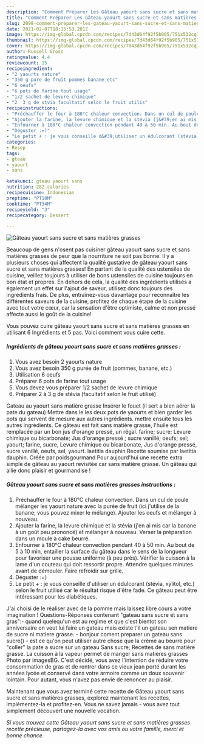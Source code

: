 ```yaml
---
description: "Comment Préparer Les Gâteau yaourt sans sucre et sans matières grasses"
title: "Comment Préparer Les Gâteau yaourt sans sucre et sans matières grasses"
slug: 2098-comment-preparer-les-gateau-yaourt-sans-sucre-et-sans-matieres-grasses
date: 2021-02-07T18:15:53.201Z
image: https://img-global.cpcdn.com/recipes/7d43d64f92f5b905/751x532cq70/gateau-yaourt-sans-sucre-et-sans-matieres-grasses-photo-principale-de-la-recette.jpg
thumbnail: https://img-global.cpcdn.com/recipes/7d43d64f92f5b905/751x532cq70/gateau-yaourt-sans-sucre-et-sans-matieres-grasses-photo-principale-de-la-recette.jpg
cover: https://img-global.cpcdn.com/recipes/7d43d64f92f5b905/751x532cq70/gateau-yaourt-sans-sucre-et-sans-matieres-grasses-photo-principale-de-la-recette.jpg
author: Russell Gross
ratingvalue: 4.4
reviewcount: 15
recipeingredient:
- "2 yaourts nature"
- "350 g pure de fruit pommes banane etc"
- "6 oeufs"
- "6 pots de farine tout usage"
- "1/2 sachet de levure chimique"
- "2  3 g de stvia facultatif selon le fruit utilis"
recipeinstructions:
- "Préchauffer le four à 180°C chaleur convection. Dans un cul de poule mélanger les yaourt nature avec la purée de fruit (ici j&#39;utilise de la banane; vous pouvez mixer le mélange). Ajouter les oeufs et mélanger à nouveau."
- "Ajouter la farine, la levure chimique et la stévia (j&#39;en ai mis car la banane à un goût peu prononcé) et mélanger à nouveau. Verser la préparation dans un moule à cake beurré."
- "Enfourner à 180°C chaleur convection pendant 40 à 50 min. Au bout de 5 à 10 min, entailler la surface du gâteau dans le sens de la longueur pour favoriser une pousse uniforme (à peu près). Vérifier la cuisson à la lame d&#39;un couteau qui doit ressortir propre. Attendre quelques minutes avant de démouler. Faire refroidir sur grille."
- "Déguster :=)"
- "Le petit + : je vous conseille d&#39;utiliser un édulcorant (stévia, xylitol, etc.) selon le fruit utilisé car le résultat risque d&#39;être fade. Ce gâteau peut être intéressant pour les diabétiques."
categories:
- Resep
tags:
- gteau
- yaourt
- sans

katakunci: gteau yaourt sans 
nutrition: 282 calories
recipecuisine: Indonesian
preptime: "PT18M"
cooktime: "PT34M"
recipeyield: "3"
recipecategory: Dessert

---
```



![Gâteau yaourt sans sucre et sans matières grasses](https://img-global.cpcdn.com/recipes/7d43d64f92f5b905/751x532cq70/gateau-yaourt-sans-sucre-et-sans-matieres-grasses-photo-principale-de-la-recette.jpg)

Beaucoup de gens n'osent pas cuisiner gâteau yaourt sans sucre et sans matières grasses de peur que la nourriture ne soit pas bonne. Il y a plusieurs choses qui affectent la qualité gustative de gâteau yaourt sans sucre et sans matières grasses! En partant de la qualité des ustensiles de cuisine, veillez toujours à utiliser de bons ustensiles de cuisine toujours en bon état et propres. En dehors de cela, la qualité des ingrédients utilisés a également un effet sur l'ajout de saveur, utilisez donc toujours des ingrédients frais. De plus, entraînez-vous davantage pour reconnaître les différentes saveurs de la cuisine, profitez de chaque étape de la cuisine avec tout votre cœur, car la sensation d'être optimiste, calme et non pressé affecte aussi le goût de la cuisine!

<!--inarticleads1-->

Vous pouvez cuire gâteau yaourt sans sucre et sans matières grasses en utilisant 6 Ingrédients et 5 pas. Voici comment vous cuire cette.

##### Ingrédients de gâteau yaourt sans sucre et sans matières grasses :

1. Vous avez besoin 2 yaourts nature
1. Vous avez besoin 350 g purée de fruit (pommes, banane, etc.)
1. Utilisation 6 oeufs
1. Préparer 6 pots de farine tout usage
1. Vous devez vous préparer 1/2 sachet de levure chimique
1. Préparer 2 à 3 g de stévia (facultatif selon le fruit utilisé)


Gateau au yaourt sans matière grasse Insérer le fouet (il sert a bien aérer la pate du gateau) Mettre dans le les deux pots de yaourts et bien garder les pots qui servent de mesure aux autres ingrédients. mettre ensuite tous les autres ingrédients. Ce gâteau est fait sans matière grasse, l&#39;huile est remplacée par un bon jus d&#39;orange pressé, un régal. farine; sucre; Levure chimique ou bicarbonate; Jus d&#39;orange pressé ; sucre vanillé; oeufs; sel; yaourt; farine, sucre, Levure chimique ou bicarbonate, Jus d&#39;orange pressé, sucre vanillé, oeufs, sel, yaourt. laetitia dauphin Recette soumise par laetitia dauphin. Créée par poidsgourmand Pour aujourd&#39;hui une recette extra simple de gâteau au yaourt revisitée car sans matière grasse. Un gâteau qui allie donc plaisir et gourmandise ! 

<!--inarticleads2-->

##### Gâteau yaourt sans sucre et sans matières grasses instructions :

1. Préchauffer le four à 180°C chaleur convection. Dans un cul de poule mélanger les yaourt nature avec la purée de fruit (ici j&#39;utilise de la banane; vous pouvez mixer le mélange). Ajouter les oeufs et mélanger à nouveau.
1. Ajouter la farine, la levure chimique et la stévia (j&#39;en ai mis car la banane à un goût peu prononcé) et mélanger à nouveau. Verser la préparation dans un moule à cake beurré.
1. Enfourner à 180°C chaleur convection pendant 40 à 50 min. Au bout de 5 à 10 min, entailler la surface du gâteau dans le sens de la longueur pour favoriser une pousse uniforme (à peu près). Vérifier la cuisson à la lame d&#39;un couteau qui doit ressortir propre. Attendre quelques minutes avant de démouler. Faire refroidir sur grille.
1. Déguster :=)
1. Le petit + : je vous conseille d&#39;utiliser un édulcorant (stévia, xylitol, etc.) selon le fruit utilisé car le résultat risque d&#39;être fade. Ce gâteau peut être intéressant pour les diabétiques.


J&#39;ai choisi de le réaliser avec de la pomme mais laissez libre cours a votre imagination ! Questions-Réponses contenant &#34;gateau sans sucre et sans gras&#34;:- quand quelequ&#39;un est au regime et que c&#39;est bientot son anniversaire on veut lui faire un gateau mais existe t&#39;il un gateau sen matiere de sucre ni matiere grasse. - bonjour coment preparer un gateau sans sucre() - est ce qu&#39;on peut utiliser autre chose que la crème au beurre pour &#34;coller&#34; la pate a sucre sur un gateau Sans sucre; Recettes de sans matière grasse. La cuisson à la vapeur permet de manger sans matières grasses Photo par imagesBG. C&#39;est décidé, vous avez l&#39;intention de réduire votre consommation de gras et de rentrer dans ce vieux jean porté durant les années lycée et conservé dans votre armoire comme un doux souvenir lointain. Pour autant, vous n&#39;avez pas envie de renoncer au plaisir. 

<!--inarticleads1-->

<p>
Maintenant que vous avez terminé cette recette de Gâteau yaourt sans sucre et sans matières grasses, explorez maintenant les recettes, implémentez-la et profitez-en. Vous ne savez jamais - vous avez tout simplement découvert une nouvelle vocation.
</p>

<p>
<i>Si vous trouvez cette Gâteau yaourt sans sucre et sans matières grasses recette précieuse, partagez-la avec vos amis ou votre famille, merci et bonne chance.</i>
</p>
